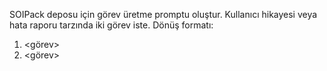 SOIPack deposu için görev üretme promptu oluştur. Kullanıcı hikayesi veya hata raporu tarzında iki görev iste. Dönüş formatı:
1) <görev>
2) <görev>
